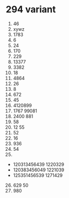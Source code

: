 # 294 variant

1. 46
2. xywz
3. 1783
4. 6
5. 24
6. 170
7. 229
8. 13377
9. 3382
10. 18
11. 4864
12. 26
13. 8
14. 672
15. 45
16. 4120899
17. 1767 99081
18. 2400 881
19. 58
20. 12 55
21. 52
22. 16
23. 936
24. 54
25. 
- 120313456439 1220329
- 120383456049 1221039
- 125351456539 1271429
26. 629 50
27. 980 